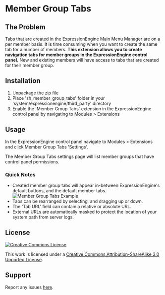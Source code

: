 Member Group Tabs
=================

The Problem
-----------

Tabs that are created in the ExpressionEngine Main Menu Manager are on a per member basis. It is time consuming when you want to create the same tab for a number of members. **This extension allows you to create navigation tabs for member groups in the ExpressionEngine control panel.** New and existing members will have access to tabs that are created for their member group.

Installation
------------

1. Unpackage the zip file
2. Place 'sh\_member\_group_tabs' folder in your 'system/expressionengine/third\_party' directory
3. Enable the 'Member Group Tabs' extension in the ExpressionEngine control panel by navigating to Modules > Extensions

Usage
-----

In the ExpressionEngine control panel navigate to Modules > Extensions and click Member Group Tabs 'Settings'.

The Member Group Tabs settings page will list member groups that have control panel permissions.

### Quick Notes

* Created member group tabs will appear in-between ExpressionEngine's default buttons, and the default member tabs.
![Member Group Tabs Example](https://s3.amazonaws.com/bransinanderson/examples/diagram_member_group_tabs.jpg)
* Tabs can be rearranged by selecting, and dragging up or down.
* The 'Tab URL' field can contain a relative or absolute URL.
* External URLs are automatically masked to protect the location of your system path from server logs.

License
-------

[![Creative Commons License](http://i.creativecommons.org/l/by-sa/3.0/88x31.png)](http://creativecommons.org/licenses/by-sa/3.0/deed.en_US)

This work is licensed under a [Creative Commons Attribution-ShareAlike 3.0 Unported License](http://creativecommons.org/licenses/by-sa/3.0/deed.en_US).


Support
-------

Report any issues [here](https://github.com/surprisehighway/member-group-tabs/issues).